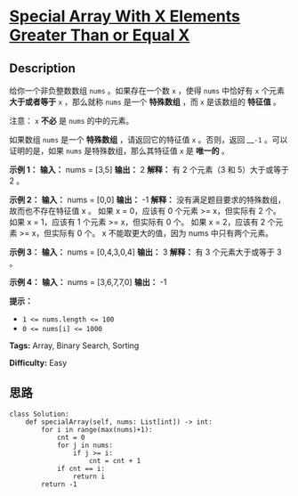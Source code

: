 # [Special Array With X Elements Greater Than or Equal X][title]

## Description

给你一个非负整数数组 `nums` 。如果存在一个数 `x` ，使得 `nums` 中恰好有 `x` 个元素 **大于或者等于** `x` ，那么就称
`nums` 是一个 **特殊数组** ，而 `x` 是该数组的 **特征值** 。

注意： `x` **不必** 是 `nums` 的中的元素。

如果数组 `nums` 是一个 **特殊数组** ，请返回它的特征值 `x` 。否则，返回 __`-1` 。可以证明的是，如果 `nums`
是特殊数组，那么其特征值 `x` 是 **唯一的** 。



**示例 1：**
            **输入：** nums = [3,5]    **输出：** 2    **解释：** 有 2 个元素（3 和 5）大于或等于 2 。    

**示例 2：**
            **输入：** nums = [0,0]    **输出：** -1    **解释：** 没有满足题目要求的特殊数组，故而也不存在特征值 x 。    如果 x = 0，应该有 0 个元素 >= x，但实际有 2 个。    如果 x = 1，应该有 1 个元素 >= x，但实际有 0 个。    如果 x = 2，应该有 2 个元素 >= x，但实际有 0 个。    x 不能取更大的值，因为 nums 中只有两个元素。

**示例 3：**
            **输入：** nums = [0,4,3,0,4]    **输出：** 3    **解释：** 有 3 个元素大于或等于 3 。    

**示例 4：**
            **输入：** nums = [3,6,7,7,0]    **输出：** -1    



**提示：**

  * `1 <= nums.length <= 100`
  * `0 <= nums[i] <= 1000`


**Tags:** Array, Binary Search, Sorting

**Difficulty:** Easy

## 思路

``` python3
class Solution:
    def specialArray(self, nums: List[int]) -> int:
        for i in range(max(nums)+1):
            cnt = 0
            for j in nums:
                if j >= i:
                    cnt = cnt + 1
            if cnt == i:
                return i
        return -1
```

[title]: https://leetcode-cn.com/problems/special-array-with-x-elements-greater-than-or-equal-x
